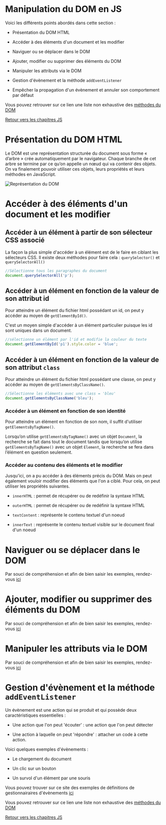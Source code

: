 # Manipulation du DOM en JS

Voici les différents points abordés dans cette section : 

* Présentation du DOM HTML

* Accéder à des éléments d'un document et les modifier 

* Naviguer ou se déplacer dans le DOM

* Ajouter, modifier ou supprimer des éléments du DOM

* Manipuler les attributs via le DOM

* Gestion d'évènement et la méthode `addEventListener`

* Empêcher la propagation d'un évènement et annuler son comportement par défaut

Vous pouvez retrouver sur ce lien une liste non exhaustive des [méthodes du DOM](https://github.com/CalcagnoLoic/aide_memoire/blob/main/R%C3%A9pertoire/dom_meth.md)

[Retour vers les chapitres JS](https://github.com/CalcagnoLoic/aide_memoire/blob/main/R%C3%A9pertoire/js.md)

# Présentation du DOM HTML

Le DOM est une représentation structurée du document sous forme « d’arbre » crée automatiquement par le navigateur. Chaque branche de cet arbre se termine par ce qu’on appelle un nœud qui va contenir des objets. On va finalement pouvoir utiliser ces objets, leurs propriétés et leurs méthodes en JavaScript. 

![Représentation du DOM](https://encrypted-tbn0.gstatic.com/images?q=tbn:ANd9GcSJGKDiywikJgw7KHnJEOM_p6xYIzIOFHAOPA&usqp=CAU)

# Accéder à des éléments d'un document et les modifier 

## Accéder à un élément à partir de son sélecteur CSS associé

La façon la plus simple d'accéder à un élément est de le faire en ciblant les sélecteurs CSS. Il existe deux méthodes pour faire cela : `querySelector()` et `querySelectorAll()`

```js
//Sélectionne tous les paragraphes du document
document.querySelectorAll('p');
```

## Accéder à un élément en fonction de la valeur de son attribut id

Pour atteindre un élément du fichier html possédant un id, on peut y accéder au moyen de `getElementById()`.

C'est un moyen simple d'accéder à un élément particulier puisque les id sont uniques dans un document. 

```js
//sélectionne un élément par l'id et modifie la couleur du texte
document.getElementById('p1').style.color = 'blue';
```

## Accéder à un élément en fonction de la valeur de son attribut `class`

Pour atteindre un élément du fichier html possédant une classe, on peut y accéder au moyen de `getElementsByClassName()`.

```js
//Sélectionne les éléments avec une class = 'bleu'
document.getElementsByClassName('bleu');
```

### Accéder à un élément en fonction de son identité

Pour atteindre un élément en fonction de son nom, il suffit d'utiliser `getElementsByTagName()`. 

Lorsqu’on utilise `getElementsByTagName()` avec un objet `Document`, la recherche se fait dans tout le document tandis que lorsqu’on utilise `getElementsByTagName()` avec un objet `Element`, la recherche se fera dans l’élément en question seulement.

### Accéder au contenu des éléments et le modifier

Jusqu'ici, on a pu accéder à des éléments précis du DOM. Mais on peut également vouloir modifier des éléments que l'on a ciblé. Pour cela, on peut utiliser les propriétés suivantes. 

* `innerHTML` : permet de récupérer ou de redéfinir la syntaxe HTML

* `outerHTML` : permet de récupérer ou de redéfinir la syntaxe HTML

* `textContent` : représente le contenu textuel d'un noeud

* `innerText` : représente le contenu textuel visible sur le document final d'un noeud

# Naviguer ou se déplacer dans le DOM

Par souci de compréhension et afin de bien saisir les exemples, rendez-vous [ici](https://www.pierre-giraud.com/javascript-apprendre-coder-cours/dom-navigation-deplacement/)

# Ajouter, modifier ou supprimer des éléments du DOM

Par souci de compréhension et afin de bien saisir les exemples, rendez-vous [ici](https://www.pierre-giraud.com/javascript-apprendre-coder-cours/dom-ajout-modification-suppression/)

# Manipuler les attributs via le DOM

Par souci de compréhension et afin de bien saisir les exemples, rendez-vous [ici](https://www.pierre-giraud.com/javascript-apprendre-coder-cours/dom-manipulation-attribut-style-css/)

# Gestion d'évènement et la méthode `addEventListener`

Un évènement est une action qui se produit et qui possède deux caractéristiques essentielles : 

* Une action que l'on peut 'écouter' : une action que l'on peut détecter

* Une action à laquelle on peut 'répondre' : attacher un code à cette action. 

Voici quelques exemples d'évènements : 

* Le chargement du document 

* Un clic sur un bouton

* Un survol d'un élément par une souris

Vous pouvez trouver sur ce site des exemples de définitions de gestionnairaires d'évènements [ici](https://www.pierre-giraud.com/javascript-apprendre-coder-cours/addeventlistener-gestion-evenement/)

Vous pouvez retrouver sur ce lien une liste non exhaustive des [méthodes du DOM](https://github.com/CalcagnoLoic/aide_memoire/blob/main/R%C3%A9pertoire/dom_meth.md)

[Retour vers les chapitres JS](https://github.com/CalcagnoLoic/aide_memoire/blob/main/R%C3%A9pertoire/js.md)